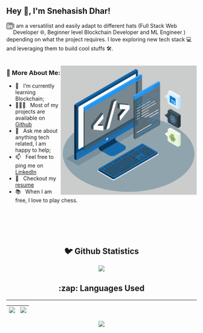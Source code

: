 ## Hey 👋, I'm Snehasish Dhar!
<a href='https://www.linkedin.com/in/snehasish-dhar-b657721a0/'><img align='left' alt="linkedin" src="https://github.com/dsnehasish74/dsnehasish74/blob/main/assets/linkedin.svg" height='18px'/></a>


I am a versatilist and easily adapt to different hats (Full Stack Web Developer 🌐, Beginner level Blockchain Developer and ML Engineer ) depending on what the project requires. I love exploring new tech stack 💻 and leveraging them to build cool stuffs 🛠️. 
<br/>
<br/>

<img align="right" alt="GIF" src="https://raw.githubusercontent.com/dsnehasish74/dsnehasish74/main/techstack.gif" width="360px"/>
  
### 🧐 More About Me:
- 🌱 &nbsp; I’m currently learning Blockchain; 
- 👨🏻‍💻 &nbsp; Most of my projects are available on [Github](https://github.com/dsnehasish74?tab=repositories)
- 💬 &nbsp; Ask me about anything tech related, I am happy to help;
- 📫 &nbsp; Feel free to ping me on [LinkedIn](https://www.linkedin.com/in/snehasish-dhar-b657721a0/)
- 📝 &nbsp; Checkout my [resume]()
- 📚 &nbsp; When I am free, I love to play chess.  
<br>
<br>
<br>
<br>
<h2 align="center">🐦 Github Statistics </h2>
<p align="center">
<img src="https://github-readme-stats.vercel.app/api?username=dsnehasish74&show_icons=true&theme=radical&line_height=27">
</p>
 
 
<h2 align="center">:zap: Languages Used </h2>
<hr>

|<img src="https://github-readme-stats.vercel.app/api?username=dsnehasish74&&show_icons=true&count_private=true"/>|<img src="https://github-readme-streak-stats.herokuapp.com/?user=dsnehasish74"/>|
|---|---|
<p align = "center">
<img src="https://activity-graph.herokuapp.com/graph?username=dsnehasish74&theme=redical">
</p>
